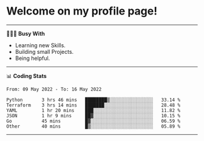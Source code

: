 # Welcome on my profile page!
<!-- print(("dralla"[::-1]+"s").capitalize()) -->

---
👨🏻‍💻 **Busy With**
* Learning new Skills.
* Building small Projects.
* Being helpful.

---
📊 **Coding Stats**
<!--START_SECTION:waka-->

```text
From: 09 May 2022 - To: 16 May 2022

Python       3 hrs 46 mins   ████████▒░░░░░░░░░░░░░░░░   33.14 %
Terraform    3 hrs 14 mins   ███████░░░░░░░░░░░░░░░░░░   28.48 %
YAML         1 hr 20 mins    ███░░░░░░░░░░░░░░░░░░░░░░   11.82 %
JSON         1 hr 9 mins     ██▓░░░░░░░░░░░░░░░░░░░░░░   10.15 %
Go           45 mins         █▓░░░░░░░░░░░░░░░░░░░░░░░   06.59 %
Other        40 mins         █▒░░░░░░░░░░░░░░░░░░░░░░░   05.89 %
```

<!--END_SECTION:waka-->
---
